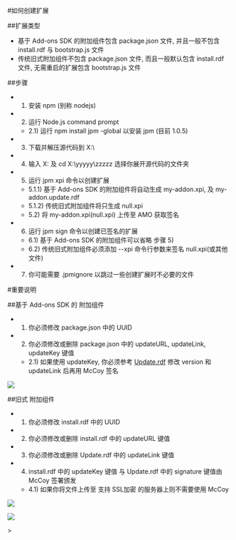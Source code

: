 #如何创建扩展

##扩展类型
- 基于 Add-ons SDK 的附加组件包含 package.json 文件, 并且一般不包含 install.rdf 与 bootstrap.js 文件
- 传统旧式附加组件不包含 package.json 文件, 而且一般默认包含 install.rdf 文件, 无需重启的扩展包含 bootstrap.js 文件

##步骤
- 1) 安装 npm (别称 nodejs)
- 2) 运行 Node.js command prompt
  - 2.1) 运行 npm install jpm -global 以安装 jpm (目前 1.0.5)
- 3) 下载并解压源代码到 X:\
- 4) 输入 X: 及 cd X:\yyyyy\zzzzz 选择你展开源代码的文件夹
- 5) 运行 jpm xpi 命令以创建扩展
  - 5.1.1) 基于 Add-ons SDK 的附加组件将自动生成 my-addon.xpi, 及 my-addon.update.rdf
  - 5.1.2) 传统旧式附加组件将只生成 null.xpi
  - 5.2) 将 my-addon.xpi(null.xpi) 上传至 AMO 获取签名
- 6) 运行 jpm sign 命令以创建已签名的扩展
  - 6.1) 基于 Add-ons SDK 的附加组件可以省略 步骤 5)
  - 6.2) 传统旧式附加组件必须添加 --xpi 命令行参数来签名 null.xpi(或其他文件)
- 7) 你可能需要 .jpmignore 以跳过一些创建扩展时不必要的文件

#重要说明

##基于 Add-ons SDK 的 附加组件
- 1) 你必须修改 package.json 中的 UUID
- 2) 你必须修改或删除 package.json 中的 updateURL, updateLink, updateKey 键值
  - 2.1) 如果使用 updateKey, 你必须参考 <a href="https://goo.gl/hHAx3m">Update.rdf</a> 修改 version 和 updateLink 后再用 McCoy 签名

<p><img src="http://i66.tinypic.com/ml5abm.png"></p>

##旧式 附加组件
- 1) 你必须修改 install.rdf 中的 UUID
- 2) 你必须修改或删除 install.rdf 中的 updateURL 键值
- 3) 你必须修改或删除 Update.rdf 中的 updateLink 键值
- 4) install.rdf 中的 updateKey 键值 与 Update.rdf 中的 signature 键值由 McCoy 签署颁发
  - 4.1) 如果你将文件上传至 支持 SSL加密 的服务器上则不需要使用 McCoy

<p><img src="http://i68.tinypic.com/29zzcpv.png"></p>
<p><img src="http://i67.tinypic.com/6944dl.png"></p>>
